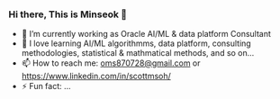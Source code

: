 ### Hi there, This is Minseok 👋

- 🔭 I’m currently working as Oracle AI/ML & data platform Consultant
- 🌱 I love learning AI/ML algorithmms, data platform, consulting methodologies, statistical & mathmatical methods, and so on...  
- 📫 How to reach me: oms870728@gmail.com or https://www.linkedin.com/in/scottmsoh/
- ⚡ Fun fact: ...
